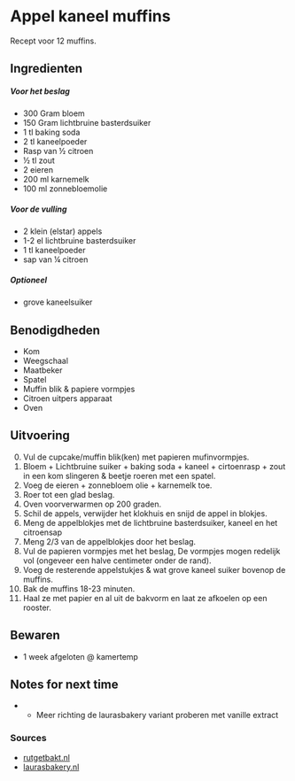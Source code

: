 # Appel kaneel muffins

Recept voor 12 muffins.

## Ingredienten


##### Voor het beslag

* 300 Gram bloem
* 150 Gram lichtbruine basterdsuiker
* 1 tl baking soda
* 2 tl kaneelpoeder
* Rasp van ½ citroen
* ½ tl zout
* 2 eieren
* 200 ml karnemelk
* 100 ml zonnebloemolie

##### Voor de vulling

* 2 klein (elstar) appels
* 1-2 el lichtbruine basterdsuiker
* 1 tl kaneelpoeder
* sap van ¼ citroen

##### Optioneel

* grove kaneelsuiker

## Benodigdheden

* Kom
* Weegschaal
* Maatbeker
* Spatel
* Muffin blik & papiere vormpjes
* Citroen uitpers apparaat
* Oven


## Uitvoering

0. Vul de cupcake/muffin blik(ken) met papieren mufinvormpjes.
1. Bloem + Lichtbruine suiker + baking soda + kaneel + cirtoenrasp + zout in een kom slingeren & beetje roeren met een spatel.
2. Voeg de eieren + zonnebloem olie + karnemelk toe.
3. Roer tot een glad beslag.
4. Oven voorverwarmen op 200 graden.
5. Schil de appels, verwijder het klokhuis en snijd de appel in blokjes.
6. Meng de appelblokjes met de lichtbruine basterdsuiker, kaneel en het citroensap
7. Meng 2/3 van de appelblokjes door het beslag.
8. Vul de papieren vormpjes met het beslag, De vormpjes mogen redelijk vol (ongeveer een halve centimeter onder de rand).
9. Voeg de resterende appelstukjes & wat grove kaneel suiker bovenop de muffins.
10. Bak de muffins 18-23 minuten.
11. Haal ze met papier en al uit de bakvorm en laat ze afkoelen op een rooster.


## Bewaren

* 1 week afgeloten @ kamertemp

## Notes for next time

* - Meer richting de laurasbakery variant proberen met vanille extract

### Sources
* [rutgetbakt.nl](https://rutgerbakt.nl/gebak-recepten/muffins/appel-kaneel-muffins/)
* [laurasbakery.nl](https://www.laurasbakery.nl/appel-kaneel-muffins/)
